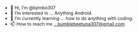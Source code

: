 - 👋 Hi, I’m @bjimbo307
- 👀 I’m interested in ... Anything Android.
- 🌱 I’m currently learning ... how to do anything with coding.
- 📫 How to reach me ...bumblebeetuna307@gmail.com

<!---
bjimbo307/bjimbo307 is a ✨ special ✨ repository because its `README.md` (this file) appears on your GitHub profile.
You can click the Preview link to take a look at your changes.
--->
